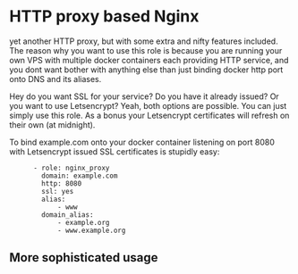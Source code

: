# HTTP proxy based Nginx
yet another HTTP proxy, but with some extra and nifty features included. The reason why you want to use this role is because you are running your own VPS with multiple docker containers each providing HTTP service, and you dont want bother with anything else than just binding docker http port onto DNS and its aliases. 

Hey do you want SSL for your service? Do you have it already issued? Or you want to use Letsencrypt? Yeah, both options are possible. You can just simply use this role. As a bonus your Letsencrypt certificates will refresh on their own (at midnight).

To bind example.com onto your docker container listening on port 8080 with Letsencrypt issued SSL certificates is stupidly easy:


```
      - role: nginx_proxy
        domain: example.com
        http: 8080
        ssl: yes
        alias:
            - www
        domain_alias:
            - example.org
            - www.example.org
```

## More sophisticated usage


